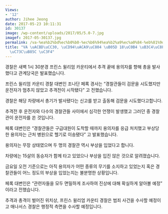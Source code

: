 ```yaml
---
Views:
- '12'
author: Jihee Jeong
date: 2017-05-23 10:11:31
id: 30137
image: /wp-content/uploads/2017/05/5.0-7.jpg
imagef: 2017-05-30137.jpg
permalink: /va-%ea%b2%bd%ec%b0%b0-%ec%b6%94%ea%b2%a9%ec%a0%84-%eb%81%9d-18%ec%82%b4-%eb%8f%84%ec%a3%bc%eb%b2%94-%ec%b4%9d%ec%9c%bc%eb%a1%9c-%ec%8f%b4/
title: "VA \uACBD\uCC30, \uCD94\uACA9\uC804 \uB05D 18\uC0B4 \uB3C4\uC8FC\uBC94 \uCD1D\
  \uC73C\uB85C \uC3F4"
---
```


경찰은 새벽 1시 30분경 프린스 윌리엄 카운티에서 추격 끝에 용의자를 향해 총을 발사했다고 관계당국은 발표했습니다.

프린스 윌리엄 카운티 경찰 대변인 조나단 페록 경사는 “경찰관들이 검문을 시도했지만 운전자가 멈추지 않았고 추격전이 시작됐다” 고 전했습니다.

경찰은 해당 차량에서 총기가 발사됐다는 신고를 받고 출동해 검문을 시도했다고합니다.

추격전 후 운전자와 다수의 경찰관들 사이에서 심각한 언쟁이 발생했고 그러던 중 경찰관이 운전자를 쏜 것입니다.

페록 대변인은 “경찰관들은 구급대원이 도착할 때까지 용의자를 응급 처치했고 부상당한 용의자는 근처 병원으로 헬기로 이송됐다” 고 발표했습니다.

용의자는 무장 상태였으며 두 명의 경찰관 역시 부상을 입었다고 합니다.

차량에는 15살의 동승자가 함께 타고 있었으나 부상을 입진 않은 것으로 알려졌습니다.

금요일 오전 기준으로는 아직 용의자가 어떤 종류의 무기를 소지하고 있었는지 혹은 경찰관들이 어느 정도의 부상을 입었는지는 불분명한 상황입니다.

페록 대변인은 “관련자들을 모두 면밀하게 조사하여 진상에 대해 확실하게 알아볼 예정” 이라고 전했습니다.

추격과 총격이 벌어진 위치상, 프린스 윌리엄 카운티 경찰은 범죄 사건을 수사할 예정이고 매나서스 경찰은 행정적 측면을 수사할 예정입니다.

&nbsp;

&nbsp;